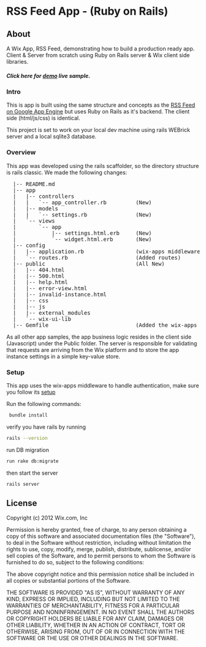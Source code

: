 # RSS Feed App - (Ruby on Rails)

## About 
A Wix App, RSS Feed, demonstrating how to build a production ready app. Client & Server from scratch using Ruby on Rails server & Wix client side libraries.

##### Click here for <a href="http://editor.wix.com/html/editor/web/renderer/new?siteId=b1b3473c-8124-4de4-a074-0f650b1b3ee4&appDefinitionId=12d96f52-091d-56de-82ec-51cd5b3c7bbd" target="_blank">demo</a> live sample.

### Intro 

This is app is built using the same structure and concepts as the <a href="https://github.com/wix/wix-gae-rss-feed-app">RSS Feed on Google App Engine</a> but uses Ruby on Rails as it's backend. The client side (html/js/css) is identical.

This project is set to work on your local dev machine using rails WEBrick server and a local sqlite3 database.

### Overview

This app was developed using the rails scaffolder, so the directory structure is rails classic. We made the following changes:

<pre>
  |-- README.md
  |-- app
  |   |-- controllers
  |   |   `-- app_controller.rb         (New)
  |   |-- models
  |   |   `-- settings.rb               (New)
  |   `-- views
  |       `-- app
  |           |-- settings.html.erb     (New)
  |           `-- widget.html.erb       (New)
  |-- config
  |   |-- application.rb                (wix-apps middleware setup - your app secret goes here)  
  |   `-- routes.rb                     (Added routes)
  |-- public                            (All New)
  |   |-- 404.html
  |   |-- 500.html
  |   |-- help.html
  |   |-- error-view.html
  |   |-- invalid-instance.html
  |   |-- css
  |   |-- js
  |   |-- external_modules
  |   `-- wix-ui-lib
  |-- Gemfile                           (Added the wix-apps gem)
</pre>

As all other app samples, the app business logic resides in the client side (Javascript) under the Public folder. The server is responsible for validating that requests are arriving from the Wix platform and to store the app instance settings in a simple key-value store.

### Setup

This app uses the wix-apps middleware to handle authentication, make sure you follow its <a href="https://github.com/wix/wix-apps-ruby">setup</a>

Run the following commands:

```bash
 bundle install
```

verify you have rails by running

```bash
rails --version
```

run DB migration

```bash
run rake db:migrate
```

then start the server

```bash
rails server
```

## License

Copyright (c) 2012 Wix.com, Inc

Permission is hereby granted, free of charge, to any person obtaining a copy of this software and associated documentation files (the "Software"), to deal in the Software without restriction, including without limitation the rights to use, copy, modify, merge, publish, distribute, sublicense, and/or sell copies of the Software, and to permit persons to whom the Software is furnished to do so, subject to the following conditions:

The above copyright notice and this permission notice shall be included in all copies or substantial portions of the Software.

THE SOFTWARE IS PROVIDED "AS IS", WITHOUT WARRANTY OF ANY KIND, EXPRESS OR IMPLIED, INCLUDING BUT NOT LIMITED TO THE WARRANTIES OF MERCHANTABILITY, FITNESS FOR A PARTICULAR PURPOSE AND NONINFRINGEMENT. IN NO EVENT SHALL THE AUTHORS OR COPYRIGHT HOLDERS BE LIABLE FOR ANY CLAIM, DAMAGES OR OTHER LIABILITY, WHETHER IN AN ACTION OF CONTRACT, TORT OR OTHERWISE, ARISING FROM, OUT OF OR IN CONNECTION WITH THE SOFTWARE OR THE USE OR OTHER DEALINGS IN THE SOFTWARE.

